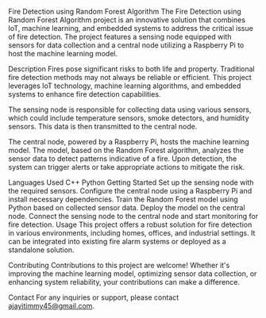 Fire Detection using Random Forest Algorithm
The Fire Detection using Random Forest Algorithm project is an innovative solution that combines IoT, machine learning, and embedded systems to address the critical issue of fire detection. The project features a sensing node equipped with sensors for data collection and a central node utilizing a Raspberry Pi to host the machine learning model.

Description
Fires pose significant risks to both life and property. Traditional fire detection methods may not always be reliable or efficient. This project leverages IoT technology, machine learning algorithms, and embedded systems to enhance fire detection capabilities.

The sensing node is responsible for collecting data using various sensors, which could include temperature sensors, smoke detectors, and humidity sensors. This data is then transmitted to the central node.

The central node, powered by a Raspberry Pi, hosts the machine learning model. The model, based on the Random Forest algorithm, analyzes the sensor data to detect patterns indicative of a fire. Upon detection, the system can trigger alerts or take appropriate actions to mitigate the risk.

Languages Used
C++
Python
Getting Started
Set up the sensing node with the required sensors.
Configure the central node using a Raspberry Pi and install necessary dependencies.
Train the Random Forest model using Python based on collected sensor data.
Deploy the model on the central node.
Connect the sensing node to the central node and start monitoring for fire detection.
Usage
This project offers a robust solution for fire detection in various environments, including homes, offices, and industrial settings. It can be integrated into existing fire alarm systems or deployed as a standalone solution.

Contributing
Contributions to this project are welcome! Whether it's improving the machine learning model, optimizing sensor data collection, or enhancing system reliability, your contributions can make a difference.

Contact
For any inquiries or support, please contact ajayitimmy45@gmail.com.
